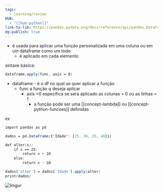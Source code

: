 ```yaml
---
tags:
  - learning/review
HUB:
  - "[[hub-python]]"
link-to-lib: https://pandas.pydata.org/docs/reference/api/pandas.DataFrame.apply.html
dg-publish: true
---
```


- é usada para aplicar uma função  personalizada em uma coluna ou em um dataframe como um todo:
	- é aplicado em cada elemento

sintaxe básica:

```css
dataframe.apply(func, axis = 0)
```
- dataframe - é o df no qual se quer aplicar a função
	- func a função q deseja aplicar
		- axis =0 especifica se será aplicado as colunas = 0 ou as linhas = 1
			- a função pode ser uma [[concept-lambda]] ou [[concept-python-funcoes]] definidas

ex
```css
import pandas as pd

dados = pd.DataFrame({'Idade': [25, 30, 35, 40]})

def alter(x):
	if x == 25:
		return x + 10
	else:
		return x - 10

dados['alter'] = dados['Idade'].apply(alter)
print(dados)
```

![Imgur](https://i.imgur.com/NGeSKVG.png)
